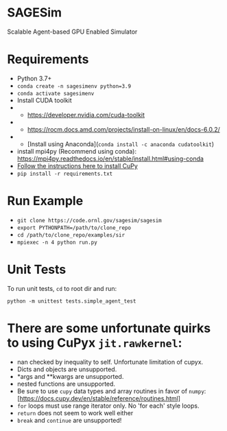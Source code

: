 # SAGESim

Scalable Agent-based GPU Enabled Simulator

# Requirements

 - Python 3.7+
 - `conda create -n sagesimenv python=3.9`
 - `conda activate sagesimenv`
 - Install CUDA toolkit
 - - https://developer.nvidia.com/cuda-toolkit
 - - https://rocm.docs.amd.com/projects/install-on-linux/en/docs-6.0.2/
 - - [Install using Anaconda](`conda install -c anaconda cudatoolkit`)
 - install mpi4py (Recommend using conda): https://mpi4py.readthedocs.io/en/stable/install.html#using-conda
 - [Follow the instructions here to install CuPy](https://docs.cupy.dev/en/stable/install.html)
 - `pip install -r requirements.txt`
 
# Run Example

 - `git clone https://code.ornl.gov/sagesim/sagesim`
 - `export PYTHONPATH=/path/to/clone_repo`
 - `cd /path/to/clone_repo/examples/sir`
 - `mpiexec -n 4 python run.py`

# Unit Tests

To run unit tests, `cd` to root dir and run:

`python -m unittest tests.simple_agent_test`


# There are some unfortunate quirks to using CuPyx `jit.rawkernel`:
 - nan checked by inequality to self. Unfortunate limitation of cupyx.
 - Dicts and objects are unsupported.
 - *args and **kwargs are unsupported.
 - nested functions are unsupported.
 - Be sure to use `cupy` data types and array routines in favor of `numpy`: [https://docs.cupy.dev/en/stable/reference/routines.html]
 - `for` loops must use range iterator only. No 'for each' style loops.
 - `return` does not seem to work well either
 - `break` and `continue` are unsupported!
